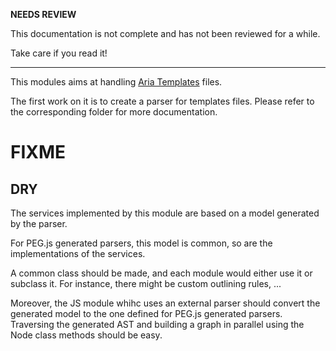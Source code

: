 __NEEDS REVIEW__

This documentation is not complete and has not been reviewed for a while.

Take care if you read it!

----

This modules aims at handling [Aria Templates](http://ariatemplates.com) files.

The first work on it is to create a parser for templates files. Please refer to the corresponding folder for more documentation.

# FIXME

## DRY

The services implemented by this module are based on a model generated by the parser.

For PEG.js generated parsers, this model is common, so are the implementations of the services.

A common class should be made, and each module would either use it or subclass it. For instance, there might be custom outlining rules, ...

Moreover, the JS module whihc uses an external parser should convert the generated model to the one defined for PEG.js generated parsers. Traversing the generated AST and building a graph in parallel using the Node class methods should be easy.

